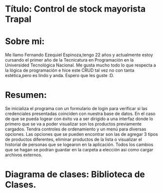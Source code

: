 # Título: Control de stock mayorista Trapal

# Sobre mi:
Me llamo Fernando Ezequiel Espinoza,tengo 22 años y actualmente estoy cursando el primer año de la Tecnicatura en Programación en la Universided Tecnológica Nacional.
Me gusta mucho todo lo que respecta a la lógica de programación e hice este CRUD tal vez no con tanta estética,pero es lindo y anda. Espero que les guste :D.

# Resumen:
Se inicializa el programa con un formulario de login para verificar si las credenciales presentadas coinciden con nuestra base de datos.
En el caso de que se pueda logear con éxito va a ser dirigido a una interfaz donde lo primero que se va a poder visualizar son los productos previamente cargados.
Tendra controles de ordenamiento y un menú para diversas opciones.
Las opciones que se pueden encontrar son las de agregar 3 tipos de productos diferentes, eliminar productos de la lista o visualizar el historial de personas que se logearon en la aplicación.
Todos los cambios que se hagan se podran guardar en la carpeta a elección asi como cargar archivos externos.

# Diagrama de clases: Biblioteca de Clases.

